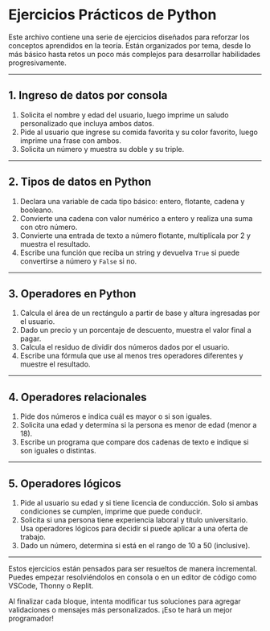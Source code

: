 # Ejercicios Prácticos de Python

Este archivo contiene una serie de ejercicios diseñados para reforzar los conceptos aprendidos en la teoría. Están organizados por tema, desde lo más básico hasta retos un poco más complejos para desarrollar habilidades progresivamente.

---

## 1. Ingreso de datos por consola

1. Solicita el nombre y edad del usuario, luego imprime un saludo personalizado que incluya ambos datos.
2. Pide al usuario que ingrese su comida favorita y su color favorito, luego imprime una frase con ambos.
3. Solicita un número y muestra su doble y su triple.

---

## 2. Tipos de datos en Python

1. Declara una variable de cada tipo básico: entero, flotante, cadena y booleano.
2. Convierte una cadena con valor numérico a entero y realiza una suma con otro número.
3. Convierte una entrada de texto a número flotante, multiplícala por 2 y muestra el resultado.
4. Escribe una función que reciba un string y devuelva `True` si puede convertirse a número y `False` si no.

---

## 3. Operadores en Python

1. Calcula el área de un rectángulo a partir de base y altura ingresadas por el usuario.
2. Dado un precio y un porcentaje de descuento, muestra el valor final a pagar.
3. Calcula el residuo de dividir dos números dados por el usuario.
4. Escribe una fórmula que use al menos tres operadores diferentes y muestre el resultado.

---

## 4. Operadores relacionales

1. Pide dos números e indica cuál es mayor o si son iguales.
2. Solicita una edad y determina si la persona es menor de edad (menor a 18).
3. Escribe un programa que compare dos cadenas de texto e indique si son iguales o distintas.

---

## 5. Operadores lógicos

1. Pide al usuario su edad y si tiene licencia de conducción. Solo si ambas condiciones se cumplen, imprime que puede conducir.
2. Solicita si una persona tiene experiencia laboral y título universitario. Usa operadores lógicos para decidir si puede aplicar a una oferta de trabajo.
3. Dado un número, determina si está en el rango de 10 a 50 (inclusive).

---

Estos ejercicios están pensados para ser resueltos de manera incremental. Puedes empezar resolviéndolos en consola o en un editor de código como VSCode, Thonny o Replit.

Al finalizar cada bloque, intenta modificar tus soluciones para agregar validaciones o mensajes más personalizados. ¡Eso te hará un mejor programador!

